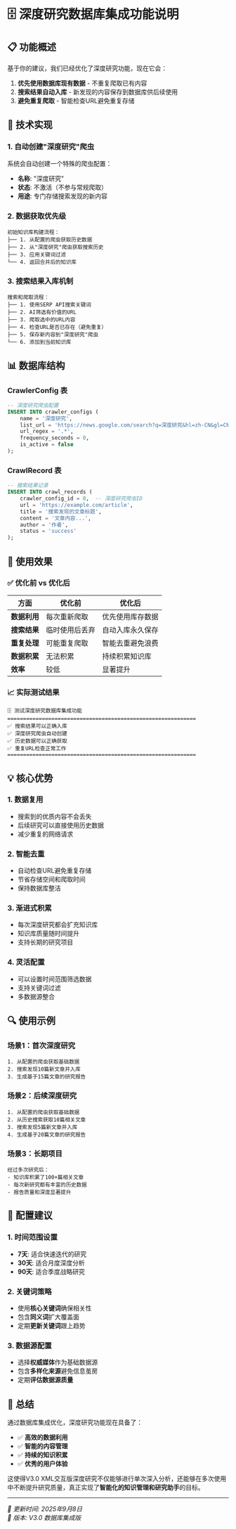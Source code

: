 # 🗄️ 深度研究数据库集成功能说明

## 📋 功能概述

基于你的建议，我们已经优化了深度研究功能，现在它会：

1. **优先使用数据库现有数据** - 不重复爬取已有内容
2. **搜索结果自动入库** - 新发现的内容保存到数据库供后续使用
3. **避免重复爬取** - 智能检查URL避免重复存储

## 🔧 技术实现

### 1. 自动创建"深度研究"爬虫

系统会自动创建一个特殊的爬虫配置：
- **名称**: "深度研究"
- **状态**: 不激活（不参与常规爬取）
- **用途**: 专门存储搜索发现的新内容

### 2. 数据获取优先级

```
初始知识库构建流程：
├── 1. 从配置的爬虫获取历史数据
├── 2. 从"深度研究"爬虫获取搜索历史
├── 3. 应用关键词过滤
└── 4. 返回合并后的知识库
```

### 3. 搜索结果入库机制

```
搜索和爬取流程：
├── 1. 使用SERP API搜索关键词
├── 2. AI筛选有价值的URL
├── 3. 爬取选中的URL内容
├── 4. 检查URL是否已存在（避免重复）
├── 5. 保存新内容到"深度研究"爬虫
└── 6. 添加到当前知识库
```

## 📊 数据库结构

### CrawlerConfig 表
```sql
-- 深度研究爬虫配置
INSERT INTO crawler_configs (
    name = '深度研究',
    list_url = 'https://news.google.com/search?q=深度研究&hl=zh-CN&gl=CN&ceid=CN:zh-Hans',
    url_regex = '.*',
    frequency_seconds = 0,
    is_active = false
);
```

### CrawlRecord 表
```sql
-- 搜索结果记录
INSERT INTO crawl_records (
    crawler_config_id = 8,  -- 深度研究爬虫ID
    url = 'https://example.com/article',
    title = '搜索发现的文章标题',
    content = '文章内容...',
    author = '作者',
    status = 'success'
);
```

## 🚀 使用效果

### ✅ 优化前 vs 优化后

| 方面 | 优化前 | 优化后 |
|------|--------|--------|
| **数据利用** | 每次重新爬取 | 优先使用库存数据 |
| **搜索结果** | 临时使用后丢弃 | 自动入库永久保存 |
| **重复处理** | 可能重复爬取 | 智能去重避免浪费 |
| **数据积累** | 无法积累 | 持续积累知识库 |
| **效率** | 较低 | 显著提升 |

### 📈 实际测试结果

```
🗄️ 测试深度研究数据库集成功能
============================================================
✅ 搜索结果可以正确入库
✅ 深度研究爬虫自动创建  
✅ 历史数据可以正确获取
✅ 重复URL检查正常工作
============================================================
```

## 💡 核心优势

### 1. **数据复用**
- 搜索到的优质内容不会丢失
- 后续研究可以直接使用历史数据
- 减少重复的网络请求

### 2. **智能去重**
- 自动检查URL避免重复存储
- 节省存储空间和爬取时间
- 保持数据库整洁

### 3. **渐进式积累**
- 每次深度研究都会扩充知识库
- 知识库质量随时间提升
- 支持长期的研究项目

### 4. **灵活配置**
- 可以设置时间范围筛选数据
- 支持关键词过滤
- 多数据源整合

## 🔍 使用示例

### 场景1：首次深度研究
```
1. 从配置的爬虫获取基础数据
2. 搜索发现10篇新文章并入库
3. 生成基于15篇文章的研究报告
```

### 场景2：后续深度研究
```
1. 从配置的爬虫获取基础数据
2. 从历史搜索获取10篇相关文章
3. 搜索发现5篇新文章并入库  
4. 生成基于20篇文章的研究报告
```

### 场景3：长期项目
```
经过多次研究后：
- 知识库积累了100+篇相关文章
- 每次新研究都有丰富的历史数据
- 报告质量和深度显著提升
```

## 🎯 配置建议

### 1. 时间范围设置
- **7天**: 适合快速迭代的研究
- **30天**: 适合月度深度分析
- **90天**: 适合季度战略研究

### 2. 关键词策略
- 使用**核心关键词**确保相关性
- 包含**同义词**扩大覆盖面
- 定期**更新关键词**跟上趋势

### 3. 数据源配置
- 选择**权威媒体**作为基础数据源
- 包含**多样化来源**避免信息茧房
- 定期**评估数据源质量**

## 📝 总结

通过数据库集成优化，深度研究功能现在具备了：

- ✅ **高效的数据利用**
- ✅ **智能的内容管理** 
- ✅ **持续的知识积累**
- ✅ **优秀的用户体验**

这使得V3.0 XML交互版深度研究不仅能够进行单次深入分析，还能够在多次使用中不断提升研究质量，真正实现了**智能化的知识管理和研究助手**的目标。

---

*📅 更新时间: 2025年9月8日*  
*🔧 版本: V3.0 数据库集成版*
